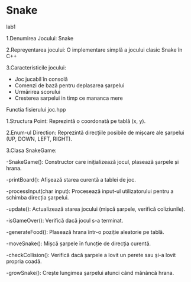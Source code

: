 # Snake
lab1

1.Denumirea Jocului:
Snake

2.Repreyentarea jocului:
O implementare simplă a jocului clasic Snake în C++

3.Caracteristicile jocului:
- Joc jucabil în consolă
- Comenzi de bază pentru deplasarea șarpelui
- Urmărirea scorului
- Cresterea sarpelui in timp ce mananca mere

Functia fisierului joc.hpp

1.Structura Point:
Reprezintă o coordonată pe tablă (x, y).

2.Enum-ul Direction:
Reprezintă direcțiile posibile de mișcare ale șarpelui (UP, DOWN, LEFT, RIGHT).

3.Clasa SnakeGame:

-SnakeGame(): Constructor care inițializează jocul, plasează șarpele și hrana.

-printBoard(): Afișează starea curentă a tablei de joc.

-processInput(char input): Procesează input-ul utilizatorului pentru a schimba direcția șarpelui.

-update(): Actualizează starea jocului (mișcă șarpele, verifică coliziunile).

-isGameOver(): Verifică dacă jocul s-a terminat.

-generateFood(): Plasează hrana într-o poziție aleatorie pe tablă.

-moveSnake(): Mișcă șarpele în funcție de direcția curentă.

-checkCollision(): Verifică dacă șarpele a lovit un perete sau și-a lovit propria coadă.

-growSnake(): Crește lungimea șarpelui atunci când mănâncă hrana.
